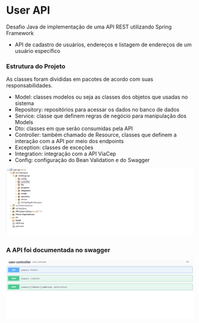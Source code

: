 # User API 
Desafio Java de implementação de uma API REST utilizando Spring Framework

* API de cadastro de usuários, endereços e listagem de endereços de um usuário específico

### Estrutura do Projeto

As classes foram divididas em pacotes de acordo com suas responsabilidades.

* Model: classes modelos ou seja as classes dos objetos que usadas no sistema
* Repository: repositórios para acessar os dados no banco de dados
* Service: classe que definem regras de negócio para manipulação dos Models
* Dto: classes em que serão consumidas pela API
* Controller: também chamado de Resource, classes que definem a interação com a API por meio dos endpoints
* Exception: classes de exceções
* Integration: integração com a API ViaCep
* Config: configuração do Bean Validation e do Swagger

![estrutura_projeto](https://github.com/mayzacatrinck/user-api/blob/master/images/estrutura_projeto.png)

### A API foi documentada no swagger

![swagger](https://github.com/mayzacatrinck/user-api/blob/master/images/swagger.png)
